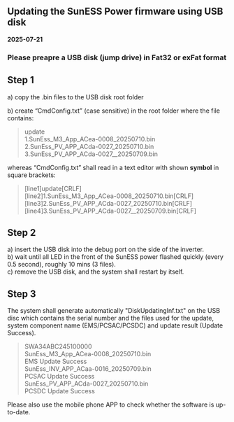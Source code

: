 ## Updating the SunESS Power firmware using USB disk ##
**2025-07-21**

### Please preapre a USB disk (jump drive) in Fat32 or exFat format ###

## Step 1 ## 
  
  a) copy the .bin files to the USB disk root folder
  
  b) create “CmdConfig.txt” (case sensitive) in the root folder where the file contains:

>update  
>1.SunEss_M3_App_ACea-0008_20250710.bin  
>2.SunEss_PV_APP_ACda-0027_20250710.bin  
>3.SunEss_PV_APP_ACda-0027__20250709.bin  

whereas “CmdConfig.txt” shall read in a text editor with shown **symbol** in square brackets: 

>[line1]update[CRLF]  
>[line2]1.SunEss_M3_App_ACea-0008_20250710.bin[CRLF]  
>[line3]2.SunEss_PV_APP_ACda-0027_20250710.bin[CRLF]   
>[line4]3.SunEss_PV_APP_ACda-0027__20250709.bin[CRLF]  

## Step 2 ##
  a) insert the USB disk into the debug port on the side of the inverter.   
  b) wait until all LED in the front of the SunESS power flashed quickly (every 0.5 second), roughly 10 mins (3 files).   
  c) remove the USB disk, and the system shall restart by itself. 

## Step 3 ## 
  The system shall generate automatically "DiskUpdatingInf.txt" on the USB disc which contains the serial number and the files used for the update, system component name (EMS/PCSAC/PCSDC) and update result (Update Success).   

>SWA34ABC245100000  
>SunEss_M3_App_ACea-0008_20250710.bin  
>EMS Update Success  
>SunEss_INV_APP_ACaa-0016_20250709.bin  
>PCSAC Update Success  
>SunEss_PV_APP_ACda-0027_20250710.bin  
>PCSDC Update Success  

  
  Please also use the mobile phone APP to check whether the software is up-to-date. 


  
